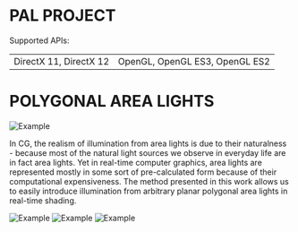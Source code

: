 
# PAL PROJECT

Supported APIs:

<table>
    <tr>
        <td>DirectX 11, DirectX 12</td>
        <td>OpenGL, OpenGL ES3, OpenGL ES2</td>
    </tr>
</table>

# POLYGONAL AREA LIGHTS

![Example](https://media.licdn.com/mpr/mpr/AAEAAQAAAAAAAAfcAAAAJDQ5MGQyNzE4LTk3NDYtNDRiOS1hZTMxLTNiNWY2ZmJlN2NkYw.png)

In CG, the realism of illumination from area lights is due to their naturalness - because most of the natural light sources we observe in everyday life are in fact area lights. Yet in real-time computer graphics, area lights are represented mostly in some sort of pre-calculated form because of their computational expensiveness. 
The method presented in this work allows us to easily introduce illumination from arbitrary planar polygonal area lights in real-time shading.

![Example](https://media.licdn.com/mpr/mpr/AAEAAQAAAAAAAAlxAAAAJDkzNDJiODY4LTkzYTQtNDNhNC04NTQyLWJkNjcwNTE4MzM5Ng.png)
![Example](https://media.licdn.com/mpr/mpr/AAEAAQAAAAAAAAlOAAAAJGZlN2NhMTRhLWQwZTUtNGIzZC1iMmU2LTY0ODNlNDFkYTBiOQ.png)
![Example](https://media.licdn.com/mpr/mpr/AAEAAQAAAAAAAAiqAAAAJDM5ZTQyMjVkLWM5MTEtNDI3Mi05MjcxLWIyYjQ4MzM4Mzc4OQ.png)
